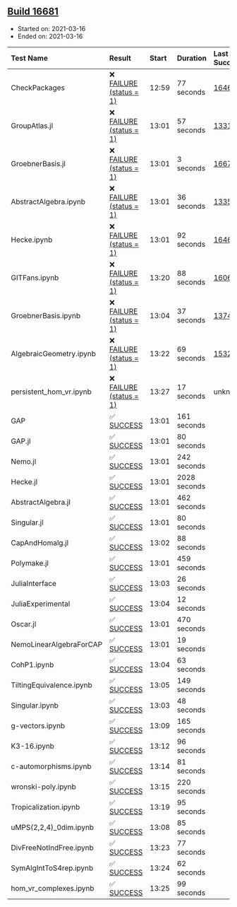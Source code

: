 ## [Build 16681](https://oscarci.mathematik.uni-kl.de/job/oscar/16681/)

* Started on: 2021-03-16
* Ended on: 2021-03-16

| Test Name    | Result | Start | Duration | Last Success | First Failure |
|:-------------|:-------|:------|:---------|:-------------|:--------------|
| CheckPackages | ❌ [FAILURE (status = 1)](https://oscarci.mathematik.uni-kl.de/job/oscar/16681/artifact/logs/build-16681/CheckPackages.log) | 12:59 | 77 seconds | [16463](https://oscarci.mathematik.uni-kl.de/job/oscar/16463/) | [16464](https://oscarci.mathematik.uni-kl.de/job/oscar/16464/) |
| GroupAtlas.jl | ❌ [FAILURE (status = 1)](https://oscarci.mathematik.uni-kl.de/job/oscar/16681/artifact/logs/build-16681/GroupAtlas.jl.log) | 13:01 | 57 seconds | [13311](https://oscarci.mathematik.uni-kl.de/job/oscar/13311/) | [13312](https://oscarci.mathematik.uni-kl.de/job/oscar/13312/) |
| GroebnerBasis.jl | ❌ [FAILURE (status = 1)](https://oscarci.mathematik.uni-kl.de/job/oscar/16681/artifact/logs/build-16681/GroebnerBasis.jl.log) | 13:01 | 3 seconds | [16676](https://oscarci.mathematik.uni-kl.de/job/oscar/16676/) | [16677](https://oscarci.mathematik.uni-kl.de/job/oscar/16677/) |
| AbstractAlgebra.ipynb | ❌ [FAILURE (status = 1)](https://oscarci.mathematik.uni-kl.de/job/oscar/16681/artifact/logs/build-16681/AbstractAlgebra.ipynb.log) | 13:01 | 36 seconds | [13355](https://oscarci.mathematik.uni-kl.de/job/oscar/13355/) | [13356](https://oscarci.mathematik.uni-kl.de/job/oscar/13356/) |
| Hecke.ipynb | ❌ [FAILURE (status = 1)](https://oscarci.mathematik.uni-kl.de/job/oscar/16681/artifact/logs/build-16681/Hecke.ipynb.log) | 13:01 | 92 seconds | [16463](https://oscarci.mathematik.uni-kl.de/job/oscar/16463/) | [16464](https://oscarci.mathematik.uni-kl.de/job/oscar/16464/) |
| GITFans.ipynb | ❌ [FAILURE (status = 1)](https://oscarci.mathematik.uni-kl.de/job/oscar/16681/artifact/logs/build-16681/GITFans.ipynb.log) | 13:20 | 88 seconds | [16068](https://oscarci.mathematik.uni-kl.de/job/oscar/16068/) | [16069](https://oscarci.mathematik.uni-kl.de/job/oscar/16069/) |
| GroebnerBasis.ipynb | ❌ [FAILURE (status = 1)](https://oscarci.mathematik.uni-kl.de/job/oscar/16681/artifact/logs/build-16681/GroebnerBasis.ipynb.log) | 13:04 | 37 seconds | [13748](https://oscarci.mathematik.uni-kl.de/job/oscar/13748/) | [13749](https://oscarci.mathematik.uni-kl.de/job/oscar/13749/) |
| AlgebraicGeometry.ipynb | ❌ [FAILURE (status = 1)](https://oscarci.mathematik.uni-kl.de/job/oscar/16681/artifact/logs/build-16681/AlgebraicGeometry.ipynb.log) | 13:22 | 69 seconds | [15322](https://oscarci.mathematik.uni-kl.de/job/oscar/15322/) | [15323](https://oscarci.mathematik.uni-kl.de/job/oscar/15323/) |
| persistent_hom_vr.ipynb | ❌ [FAILURE (status = 1)](https://oscarci.mathematik.uni-kl.de/job/oscar/16681/artifact/logs/build-16681/persistent_hom_vr.ipynb.log) | 13:27 | 17 seconds | unknown | unknown |
| GAP | ✅ [SUCCESS](https://oscarci.mathematik.uni-kl.de/job/oscar/16681/artifact/logs/build-16681/GAP.log) | 13:01 | 161 seconds |  |  |
| GAP.jl | ✅ [SUCCESS](https://oscarci.mathematik.uni-kl.de/job/oscar/16681/artifact/logs/build-16681/GAP.jl.log) | 13:01 | 80 seconds |  |  |
| Nemo.jl | ✅ [SUCCESS](https://oscarci.mathematik.uni-kl.de/job/oscar/16681/artifact/logs/build-16681/Nemo.jl.log) | 13:01 | 242 seconds |  |  |
| Hecke.jl | ✅ [SUCCESS](https://oscarci.mathematik.uni-kl.de/job/oscar/16681/artifact/logs/build-16681/Hecke.jl.log) | 13:01 | 2028 seconds |  |  |
| AbstractAlgebra.jl | ✅ [SUCCESS](https://oscarci.mathematik.uni-kl.de/job/oscar/16681/artifact/logs/build-16681/AbstractAlgebra.jl.log) | 13:01 | 462 seconds |  |  |
| Singular.jl | ✅ [SUCCESS](https://oscarci.mathematik.uni-kl.de/job/oscar/16681/artifact/logs/build-16681/Singular.jl.log) | 13:01 | 80 seconds |  |  |
| CapAndHomalg.jl | ✅ [SUCCESS](https://oscarci.mathematik.uni-kl.de/job/oscar/16681/artifact/logs/build-16681/CapAndHomalg.jl.log) | 13:02 | 88 seconds |  |  |
| Polymake.jl | ✅ [SUCCESS](https://oscarci.mathematik.uni-kl.de/job/oscar/16681/artifact/logs/build-16681/Polymake.jl.log) | 13:01 | 459 seconds |  |  |
| JuliaInterface | ✅ [SUCCESS](https://oscarci.mathematik.uni-kl.de/job/oscar/16681/artifact/logs/build-16681/JuliaInterface.log) | 13:03 | 26 seconds |  |  |
| JuliaExperimental | ✅ [SUCCESS](https://oscarci.mathematik.uni-kl.de/job/oscar/16681/artifact/logs/build-16681/JuliaExperimental.log) | 13:04 | 12 seconds |  |  |
| Oscar.jl | ✅ [SUCCESS](https://oscarci.mathematik.uni-kl.de/job/oscar/16681/artifact/logs/build-16681/Oscar.jl.log) | 13:01 | 470 seconds |  |  |
| NemoLinearAlgebraForCAP | ✅ [SUCCESS](https://oscarci.mathematik.uni-kl.de/job/oscar/16681/artifact/logs/build-16681/NemoLinearAlgebraForCAP.log) | 13:01 | 19 seconds |  |  |
| CohP1.ipynb | ✅ [SUCCESS](https://oscarci.mathematik.uni-kl.de/job/oscar/16681/artifact/logs/build-16681/CohP1.ipynb.log) | 13:04 | 63 seconds |  |  |
| TiltingEquivalence.ipynb | ✅ [SUCCESS](https://oscarci.mathematik.uni-kl.de/job/oscar/16681/artifact/logs/build-16681/TiltingEquivalence.ipynb.log) | 13:05 | 149 seconds |  |  |
| Singular.ipynb | ✅ [SUCCESS](https://oscarci.mathematik.uni-kl.de/job/oscar/16681/artifact/logs/build-16681/Singular.ipynb.log) | 13:03 | 48 seconds |  |  |
| g-vectors.ipynb | ✅ [SUCCESS](https://oscarci.mathematik.uni-kl.de/job/oscar/16681/artifact/logs/build-16681/g-vectors.ipynb.log) | 13:09 | 165 seconds |  |  |
| K3-16.ipynb | ✅ [SUCCESS](https://oscarci.mathematik.uni-kl.de/job/oscar/16681/artifact/logs/build-16681/K3-16.ipynb.log) | 13:12 | 96 seconds |  |  |
| c-automorphisms.ipynb | ✅ [SUCCESS](https://oscarci.mathematik.uni-kl.de/job/oscar/16681/artifact/logs/build-16681/c-automorphisms.ipynb.log) | 13:14 | 81 seconds |  |  |
| wronski-poly.ipynb | ✅ [SUCCESS](https://oscarci.mathematik.uni-kl.de/job/oscar/16681/artifact/logs/build-16681/wronski-poly.ipynb.log) | 13:15 | 220 seconds |  |  |
| Tropicalization.ipynb | ✅ [SUCCESS](https://oscarci.mathematik.uni-kl.de/job/oscar/16681/artifact/logs/build-16681/Tropicalization.ipynb.log) | 13:19 | 95 seconds |  |  |
| uMPS(2,2,4)_0dim.ipynb | ✅ [SUCCESS](https://oscarci.mathematik.uni-kl.de/job/oscar/16681/artifact/logs/build-16681/uMPS-2-2-4-_0dim.ipynb.log) | 13:08 | 85 seconds |  |  |
| DivFreeNotIndFree.ipynb | ✅ [SUCCESS](https://oscarci.mathematik.uni-kl.de/job/oscar/16681/artifact/logs/build-16681/DivFreeNotIndFree.ipynb.log) | 13:23 | 77 seconds |  |  |
| SymAlgIntToS4rep.ipynb | ✅ [SUCCESS](https://oscarci.mathematik.uni-kl.de/job/oscar/16681/artifact/logs/build-16681/SymAlgIntToS4rep.ipynb.log) | 13:24 | 62 seconds |  |  |
| hom_vr_complexes.ipynb | ✅ [SUCCESS](https://oscarci.mathematik.uni-kl.de/job/oscar/16681/artifact/logs/build-16681/hom_vr_complexes.ipynb.log) | 13:25 | 99 seconds |  |  |
